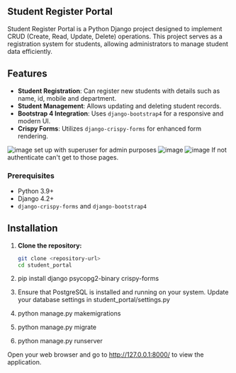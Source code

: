 ## Student Register Portal
Student Register Portal is a Python Django project designed to implement CRUD (Create, Read, Update, Delete) operations. 
This project serves as a registration system for students, allowing administrators to manage student data efficiently.
## Features
- **Student Registration**: Can register new students with details such as name, id, mobile and department.
- **Student Management**: Allows updating and deleting student records.
- **Bootstrap 4 Integration**: Uses `django-bootstrap4` for a responsive and modern UI.
- **Crispy Forms**: Utilizes `django-crispy-forms` for enhanced form rendering.

![image](https://github.com/user-attachments/assets/508ebfd7-f7e9-40dd-b6d1-8d46ca4f866e)
set up with superuser for admin purposes
![image](https://github.com/user-attachments/assets/0e5d84a2-cec2-4613-95be-d4402616ebde)
![image](https://github.com/user-attachments/assets/6b6a9e5e-5d84-4548-994f-9bb3c2e06e47)
If not authenticate can't get to those pages.

### Prerequisites

- Python 3.9+
- Django 4.2+
- `django-crispy-forms` and `django-bootstrap4`

## Installation

1. **Clone the repository:**

   ```sh
   git clone <repository-url>
   cd student_portal

2. pip install django psycopg2-binary crispy-forms
3. Ensure that PostgreSQL is installed and running on your system. Update your database settings in student_portal/settings.py
4. python manage.py makemigrations
5. python manage.py migrate
6. python manage.py runserver

Open your web browser and go to http://127.0.0.1:8000/ to view the application.
